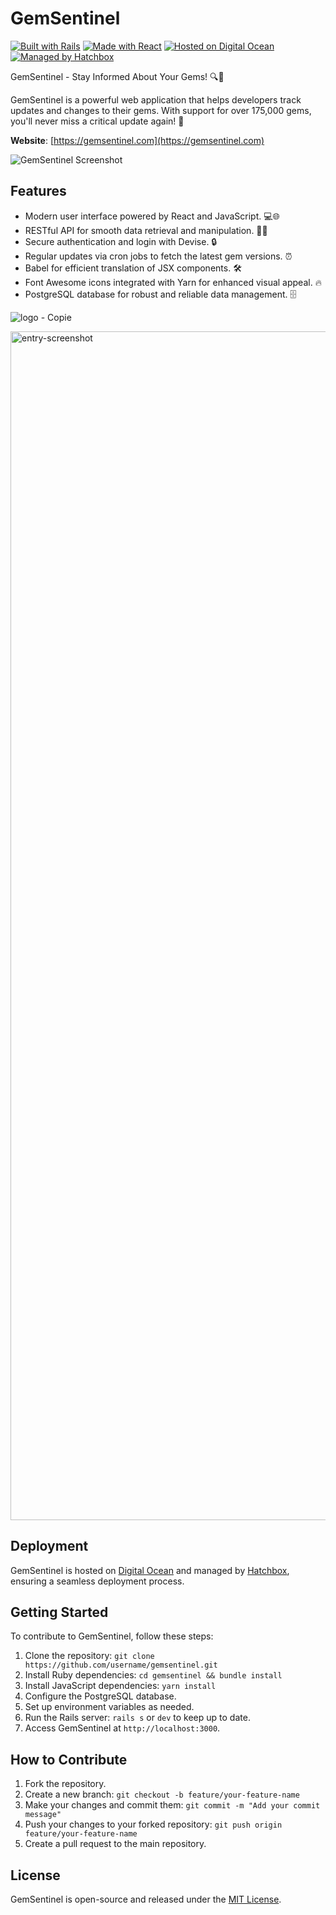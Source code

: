 # GemSentinel

[![Built with Rails](https://img.shields.io/badge/Built%20with-Rails-red?style=for-the-badge&logo=ruby-on-rails)](https://rubyonrails.org/)
[![Made with React](https://img.shields.io/badge/Made%20with-React-blue?style=for-the-badge&logo=react)](https://reactjs.org/)
[![Hosted on Digital Ocean](https://img.shields.io/badge/Hosted%20on-Digital%20Ocean-darkblue?style=for-the-badge&logo=digitalocean)](https://www.digitalocean.com/)
[![Managed by Hatchbox](https://img.shields.io/badge/Managed%20by-Hatchbox-green?style=for-the-badge&logo=hatchbox)](https://www.hatchbox.io/)

GemSentinel - Stay Informed About Your Gems! 🔍💎

GemSentinel is a powerful web application that helps developers track updates and changes to their gems. With support for over 175,000 gems, you'll never miss a critical update again! 🚀

**Website**: [https://gemsentinel.com](https://gemsentinel.com)

![GemSentinel Screenshot](path_to_your_gem_sentinel_screenshot.png)

## Features
- Modern user interface powered by React and JavaScript. 💻🌐
- RESTful API for smooth data retrieval and manipulation. 🚀⏰
- Secure authentication and login with Devise. 🔒
- Regular updates via cron jobs to fetch the latest gem versions. ⏰
- Babel for efficient translation of JSX components. 🛠
- Font Awesome icons integrated with Yarn for enhanced visual appeal. 🔥
- PostgreSQL database for robust and reliable data management. 🗄

![logo - Copie](https://github.com/Peuf54/GemSentinel.com/assets/113709332/30ec593a-ffbc-4a9d-adda-5960342989f4)

<img width="1902" alt="entry-screenshot" src="https://github.com/Peuf54/GemSentinel.com/assets/113709332/62c9f642-e92a-4672-ab5e-0b68dd61da62">

## Deployment
GemSentinel is hosted on [Digital Ocean](https://www.digitalocean.com/) and managed by [Hatchbox](https://www.hatchbox.io/), ensuring a seamless deployment process.

## Getting Started
To contribute to GemSentinel, follow these steps:

1. Clone the repository: `git clone https://github.com/username/gemsentinel.git`
2. Install Ruby dependencies: `cd gemsentinel && bundle install`
3. Install JavaScript dependencies: `yarn install`
4. Configure the PostgreSQL database.
5. Set up environment variables as needed.
6. Run the Rails server: `rails s` or `dev` to keep up to date.
7. Access GemSentinel at `http://localhost:3000`.

## How to Contribute
1. Fork the repository.
2. Create a new branch: `git checkout -b feature/your-feature-name`
3. Make your changes and commit them: `git commit -m "Add your commit message"`
4. Push your changes to your forked repository: `git push origin feature/your-feature-name`
5. Create a pull request to the main repository.

## License
GemSentinel is open-source and released under the [MIT License](LICENSE).
